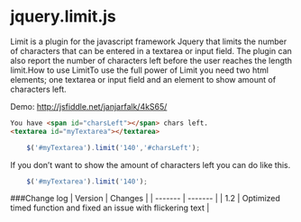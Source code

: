 jquery.limit.js
===============

Limit is a plugin for the javascript framework Jquery that limits the number of characters that can be entered in a textarea or input field. The plugin can also report the number of characters left before the user reaches the length limit.How to use LimitTo use the full power of Limit you need two html elements; one textarea or input field and an element to show amount of characters left.

Demo: http://jsfiddle.net/janjarfalk/4kS65/

```html
You have <span id="charsLeft"></span> chars left.
<textarea id="myTextarea"></textarea>
```
```js
    $('#myTextarea').limit('140','#charsLeft');
```
If you don’t want to show the amount of characters left you can do like this.
```js
    $('#myTextarea').limit('140');
```

###Change log
| Version |	Changes |
| ------- | ------- |
| 1.2	| Optimized timed function and fixed an issue with flickering text |
